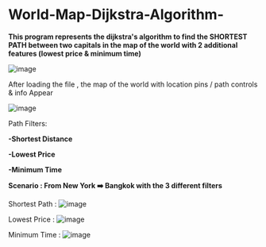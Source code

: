 # World-Map-Dijkstra-Algorithm-

**This program represents the dijkstra's algorithm to find the SHORTEST PATH between two capitals in the map of the world
with 2 additional features (lowest price & minimum time)**

![image](https://github.com/user-attachments/assets/7fa61b83-a354-48f0-9ce7-f6ed9b9ec946)

After loading the file , the map of the world with location pins / path controls & info Appear

![image](https://github.com/user-attachments/assets/b7e3aedd-3fe6-4981-9817-647ebb1a22b4)

Path Filters:

**-Shortest Distance**

**-Lowest Price**

**-Minimum Time**





**Scenario : From New York ➡️ Bangkok with the 3 different filters**



Shortest Path : 
![image](https://github.com/user-attachments/assets/a0a02a1d-262f-4487-ae66-63e2d68c8644)

Lowest Price : 
![image](https://github.com/user-attachments/assets/6792353c-425a-4b39-a143-379a1c460199)

Minimum Time : 
![image](https://github.com/user-attachments/assets/cf0a969c-4579-4b32-9e44-268293856445)















